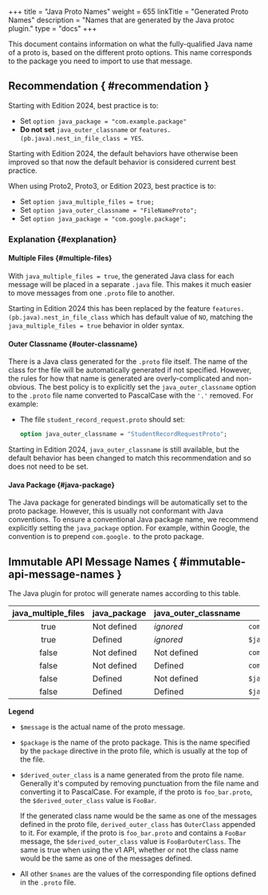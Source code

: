 +++
title = "Java Proto Names"
weight = 655
linkTitle = "Generated Proto Names"
description = "Names that are generated by the Java protoc plugin."
type = "docs"
+++

This document contains information on what the fully-qualified Java name of a
proto is, based on the different proto options. This name corresponds to the
package you need to import to use that message.

## Recommendation { #recommendation }

Starting with Edition 2024, best practice is to:

*   Set `option java_package = "com.example.package"`
*   **Do not set** `java_outer_classname` or
    `features.(pb.java).nest_in_file_class = YES`.

Starting with Edition 2024, the default behaviors have otherwise been improved
so that now the default behavior is considered current best practice.

When using Proto2, Proto3, or Edition 2023, best practice is to:

*   Set `option java_multiple_files = true;`
*   Set `option java_outer_classname = "FileNameProto";`
*   Set `option java_package = "com.google.package";`

### Explanation {#explanation}

#### Multiple Files {#multiple-files}

With `java_multiple_files = true`, the generated Java class for each message
will be placed in a separate `.java` file. This makes it much easier to move
messages from one `.proto` file to another.

Starting in Edition 2024 this has been replaced by the feature
`features.(pb.java).nest_in_file_class` which has default value of `NO`,
matching the `java_multiple_files = true` behavior in older syntax.

#### Outer Classname {#outer-classname}

There is a Java class generated for the `.proto` file itself. The name of the
class for the file will be automatically generated if not specified. However,
the rules for how that name is generated are overly-complicated and non-obvious.
The best policy is to explicitly set the `java_outer_classname` option to the
`.proto` file name converted to PascalCase with the `'.'` removed. For example:

*   The file `student_record_request.proto` should set:

    ```proto
    option java_outer_classname = "StudentRecordRequestProto";
    ```

Starting in Edition 2024, `java_outer_classname` is still available, but the
default behavior has been changed to match this recommendation and so does not
need to be set.

#### Java Package {#java-package}

The Java package for generated bindings will be automatically set to the proto
package. However, this is usually not conformant with Java conventions. To
ensure a conventional Java package name, we recommend explicitly setting the
`java_package` option. For example, within Google, the convention is to prepend
`com.google.` to the proto package.

## Immutable API Message Names { #immutable-api-message-names }

The Java plugin for protoc will generate names according to this table.

java_multiple_files | java_package | java_outer_classname | Generated full message name
:-----------------: | ------------ | -------------------- | ---------------------------
true                | Not defined  | *ignored*            | `com.google.protos.$package.$message`
true                | Defined      | *ignored*            | `$java_package.$message`
false               | Not defined  | Not defined          | `com.google.protos.$package.$derived_outer_class.$message`
false               | Not defined  | Defined              | `com.google.protos.$package.$java_outer_classname.$message`
false               | Defined      | Not defined          | `$java_package.$derived_outer_class.$message`
false               | Defined      | Defined              | `$java_package.$java_outer_classname.$message`

**Legend**

*   `$message` is the actual name of the proto message.
*   `$package` is the name of the proto package. This is the name specified by
    the `package` directive in the proto file, which is usually at the top of
    the file.
*   `$derived_outer_class` is a name generated from the proto file name.
    Generally it's computed by removing punctuation from the file name and
    converting it to PascalCase. For example, if the proto is `foo_bar.proto`,
    the `$derived_outer_class` value is `FooBar`.

    If the generated class name would be the same as one of the messages defined
    in the proto file, `derived_outer_class` has `OuterClass` appended to it.
    For example, if the proto is `foo_bar.proto` and contains a `FooBar`
    message, the `$derived_outer_class` value is `FooBarOuterClass`. The same is
    true when using the v1 API, whether or not the class name would be the same
    as one of the messages defined.

*   All other `$names` are the values of the corresponding file options defined
    in the `.proto` file.
